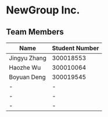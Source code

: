 # NewGroup Inc.

## Team Members

| Name | Student Number |
| --- | --- |
| Jingyu Zhang | 300018553  |
| Haozhe Wu | 300010064  |
| Boyuan Deng | 300019545 |
| - | - |
| - | - |
| - | - |
